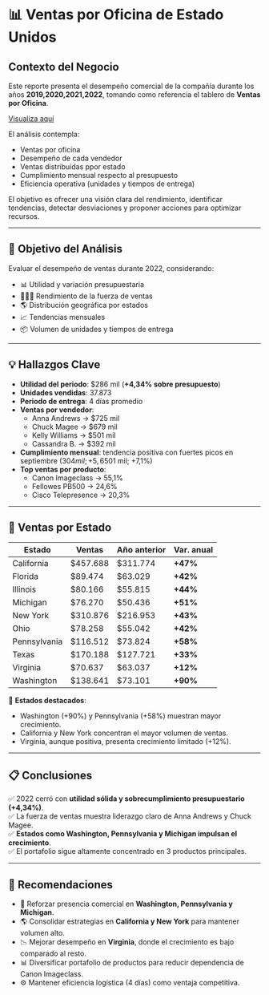 # 📊 Ventas por Oficina de Estado Unidos

## Contexto del Negocio
Este reporte presenta el desempeño comercial de la compañía durante los años **2019,2020,2021,2022**, tomando como referencia el tablero de **Ventas por Oficina**.  

[Visualiza aquí]([https://github.com/tu-usuario](https://app.powerbi.com/view?r=eyJrIjoiZjE1OTA5YjUtZjg2OS00MWUwLWFjYzEtZjY2N2MwYWU5NDQ2IiwidCI6IjQ5ZWM5ZjUyLThlMjgtNGIyMC1hNDQxLTkyZWJmMjZjNTQ0YyIsImMiOjR9))

El análisis contempla:

- Ventas por oficina  
- Desempeño de cada vendedor  
- Ventas distribuidas ppor estado  
- Cumplimiento mensual respecto al presupuesto  
- Eficiencia operativa (unidades y tiempos de entrega)  

El objetivo es ofrecer una visión clara del rendimiento, identificar tendencias, detectar desviaciones y proponer acciones para optimizar recursos.

---

## 🎯 Objetivo del Análisis
Evaluar el desempeño de ventas durante 2022, considerando:

- 📊 Utilidad y variación presupuestaria  
- 🧑‍🤝‍🧑 Rendimiento de la fuerza de ventas  
- 🌎 Distribución geográfica por estados  
- 📈 Tendencias mensuales  
- 📦 Volumen de unidades y tiempos de entrega  

---

## 💡 Hallazgos Clave
- **Utilidad del periodo**: $286 mil (**+4,34% sobre presupuesto**)  
- **Unidades vendidas**: 37.873  
- **Periodo de entrega**: 4 días promedio  
- **Ventas por vendedor**:  
  - Anna Andrews → $725 mil  
  - Chuck Magee → $679 mil  
  - Kelly Williams → $501 mil  
  - Cassandra B. → $392 mil  
- **Cumplimiento mensual**: tendencia positiva con fuertes picos en septiembre ($304 mil; +5,6%) y noviembre ($501 mil; +7,1%)  
- **Top ventas por producto**:  
  - Canon Imageclass → 55,1%  
  - Fellowes PB500 → 24,6%  
  - Cisco Telepresence → 20,3%  

---

## 📌 Ventas por Estado

| Estado       | Ventas     | Año anterior | Var. anual |
|--------------|------------|--------------|------------|
| California   | $457.688   | $311.774     | **+47%**   |
| Florida      | $89.474    | $63.029      | **+42%**   |
| Illinois     | $80.166    | $55.815      | **+44%**   |
| Michigan     | $76.270    | $50.436      | **+51%**   |
| New York     | $310.876   | $216.953     | **+43%**   |
| Ohio         | $78.258    | $55.042      | **+42%**   |
| Pennsylvania | $116.512   | $73.824      | **+58%**   |
| Texas        | $170.188   | $127.721     | **+33%**   |
| Virginia     | $70.637    | $63.037      | **+12%**   |
| Washington   | $138.641   | $73.101      | **+90%**   |

📍 **Estados destacados**:  
- Washington (+90%) y Pennsylvania (+58%) muestran mayor crecimiento.  
- California y New York concentran el mayor volumen de ventas.  
- Virginia, aunque positiva, presenta crecimiento limitado (+12%).  

---

## 📋 Conclusiones
✅ 2022 cerró con **utilidad sólida y sobrecumplimiento presupuestario (+4,34%)**.  
✅ La fuerza de ventas muestra liderazgo claro de Anna Andrews y Chuck Magee.  
✅ **Estados como Washington, Pennsylvania y Michigan impulsan el crecimiento**.  
✅ El portafolio sigue altamente concentrado en 3 productos principales.  

---

## 🔑 Recomendaciones
- 🚀 Reforzar presencia comercial en **Washington, Pennsylvania y Michigan**.  
- 🌎 Consolidar estrategias en **California y New York** para mantener volumen alto.  
- 📉 Mejorar desempeño en **Virginia**, donde el crecimiento es bajo comparado al resto.  
- 📊 Diversificar portafolio de productos para reducir dependencia de Canon Imageclass.  
- ⚙️ Mantener eficiencia logística (4 días) como ventaja competitiva.  
